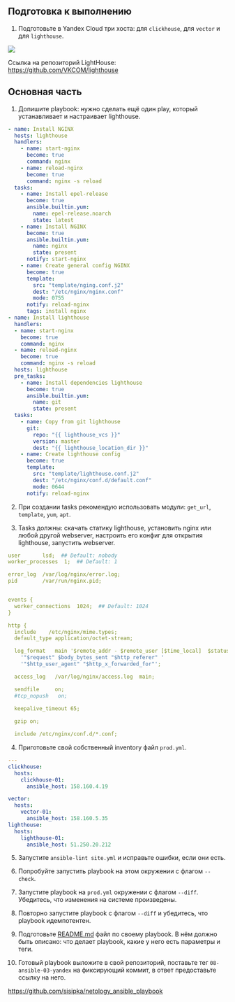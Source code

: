 ## Подготовка к выполнению

1. Подготовьте в Yandex Cloud три хоста: для `clickhouse`, для `vector` и для `lighthouse`.

<p align="left">
  <img src="./pic/8.3_ya_cloud_vm">
</p>

Ссылка на репозиторий LightHouse: https://github.com/VKCOM/lighthouse

## Основная часть

1. Допишите playbook: нужно сделать ещё один play, который устанавливает и настраивает lighthouse.

```yaml
- name: Install NGINX
  hosts: lighthouse
  handlers:
    - name: start-nginx
      become: true
      command: nginx
    - name: reload-nginx
      become: true
      command: nginx -s reload
  tasks: 
    - name: Install epel-release
      become: true
      ansible.builtin.yum:
        name: epel-release.noarch
        state: latest
    - name: Install NGINX
      become: true
      ansible.builtin.yum:
        name: nginx
        state: present
      notify: start-nginx
    - name: Create general config NGINX
      become: true
      template:
        src: "template/nging.conf.j2"
        dest: "/etc/nginx/nginx.conf"
        mode: 0755
      notify: reload-nginx
      tags: install nginx
- name: Install lighthouse
  handlers:
  - name: start-nginx
    become: true
    command: nginx
  - name: reload-nginx
    become: true
    command: nginx -s reload
  hosts: lighthouse
  pre_tasks:
    - name: Install dependencies lighthouse
      become: true
      ansible.builtin.yum:
        name: git
        state: present
  tasks:
    - name: Copy from git lighthouse
      git:
        repo: "{{ lighthouse_vcs }}"
        version: master
        dest: "{{ lighthouse_location_dir }}"
    - name: Create lighthouse config
      become: true
      template:
        src: "template/lighthouse.conf.j2"
        dest: "/etc/nginx/conf.d/default.conf"
        mode: 0644
      notify: reload-nginx
```

2. При создании tasks рекомендую использовать модули: `get_url`, `template`, `yum`, `apt`.

3. Tasks должны: скачать статику lighthouse, установить nginx или любой другой webserver, настроить его конфиг для открытия lighthouse, запустить webserver.

```yaml
user       lsd;  ## Default: nobody
worker_processes  1;  ## Default: 1

error_log  /var/log/nginx/error.log;
pid        /var/run/nginx.pid;


events {
  worker_connections  1024;  ## Default: 1024
}

http {
  include    /etc/nginx/mime.types;
  default_type application/octet-stream;

  log_format   main '$remote_addr - $remote_user [$time_local]  $status '
    '"$request" $body_bytes_sent "$http_referer" '
    '"$http_user_agent" "$http_x_forwarded_for"';

  access_log   /var/log/nginx/access.log  main;

  sendfile     on;
  #tcp_nopush   on;
  
  keepalive_timeout 65;

  gzip on;

  include /etc/nginx/conf.d/*.conf;
```

4. Приготовьте свой собственный inventory файл `prod.yml`.

```yaml
---
clickhouse:
  hosts:
    clickhouse-01:
      ansible_host: 158.160.4.19

vector:
  hosts:
    vector-01:
      ansible_host: 158.160.5.35
lighthouse:
  hosts:
    lighthouse-01:
      ansible_host: 51.250.20.212
```

5. Запустите `ansible-lint site.yml` и исправьте ошибки, если они есть.

6. Попробуйте запустить playbook на этом окружении с флагом `--check`.

7. Запустите playbook на `prod.yml` окружении с флагом `--diff`. Убедитесь, что изменения на системе произведены.

8. Повторно запустите playbook с флагом `--diff` и убедитесь, что playbook идемпотентен.

9.  Подготовьте [README.md](https://github.com/sisipka/netology_ansible_playbook/blob/master/README.md) файл по своему playbook. В нём должно быть описано: что делает playbook, какие у него есть параметры и теги.

10. Готовый playbook выложите в свой репозиторий, поставьте тег `08-ansible-03-yandex` на фиксирующий коммит, в ответ предоставьте ссылку на него.

https://github.com/sisipka/netology_ansible_playbook
